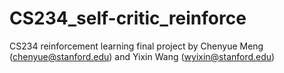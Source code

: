 # CS234_self-critic_reinforce
CS234 reinforcement learning final project by Chenyue Meng (chenyue@stanford.edu) and Yixin Wang (wyixin@stanford.edu)
